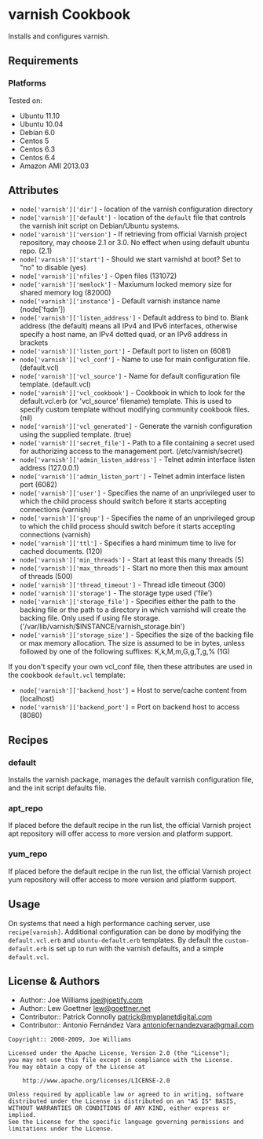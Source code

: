 varnish Cookbook
================
Installs and configures varnish.


Requirements
------------
### Platforms

Tested on:

* Ubuntu 11.10
* Ubuntu 10.04
* Debian 6.0
* Centos 5
* Centos 6.3
* Centos 6.4
* Amazon AMI 2013.03

Attributes
----------
* `node['varnish']['dir']` - location of the varnish configuration
  directory
* `node['varnish']['default']` - location of the `default` file that
  controls the varnish init script on Debian/Ubuntu systems.
* `node['varnish']['version']` - If retrieving from official Varnish project
  repository, may choose 2.1 or 3.0. No effect when using default ubuntu repo. (2.1)
* `node['varnish']['start']` - Should we start varnishd at boot?  Set to "no" to disable (yes)
* `node['varnish']['nfiles']` -  Open files (131072)
* `node['varnish']['memlock']` -  Maxiumum locked memory size for shared memory log (82000)
* `node['varnish']['instance']` - Default varnish instance name (node['fqdn'])
* `node['varnish']['listen_address']` -  Default address to bind to. Blank address (the default) means all IPv4 and IPv6 interfaces, otherwise specify a host name, an IPv4 dotted quad, or an IPv6 address in brackets
* `node['varnish']['listen_port']` - Default port to listen on (6081)
* `node['varnish']['vcl_conf']` - Name to use for main configuration file. (default.vcl)
* `node['varnish']['vcl_source']` - Name for default configuration file template. (default.vcl)
* `node['varnish']['vcl_cookbook']` - Cookbook in which to look for the default.vcl.erb (or 'vcl_source' filename) template. This is used to specify custom template without modifying community cookbook files. (nil)
* `node['varnish']['vcl_generated']` - Generate the varnish configuration using the supplied template. (true)
* `node['varnish']['secret_file']` - Path to a file containing a secret used for authorizing access to the management port. (/etc/varnish/secret)
* `node['varnish']['admin_listen_address']` - Telnet admin interface listen address (127.0.0.1)
* `node['varnish']['admin_listen_port']` - Telnet admin interface listen port (6082)
* `node['varnish']['user']` - Specifies the name of an unprivileged user to which the child process should switch before it starts  accepting  connections (varnish)
* `node['varnish']['group']` - Specifies  the name of an unprivileged group to which the child process should switch before it starts accepting connections (varnish)
* `node['varnish']['ttl']` - Specifies  a hard minimum time to live for cached documents. (120)
* `node['varnish']['min_threads']` - Start at least this many threads (5)
* `node['varnish']['max_threads']` - Start no more then this max amount of threads (500)
* `node['varnish']['thread_timeout']` - Thread idle timeout (300)
* `node['varnish']['storage']` - The storage type used ('file')
* `node['varnish']['storage_file']` -  Specifies either the path to the backing file or the path to a directory in which varnishd will create the backing file. Only used if using file storage. ('/var/lib/varnish/$INSTANCE/varnish_storage.bin')
* `node['varnish']['storage_size']` -  Specifies the size of the backing file or max memory allocation.  The size is assumed to be in bytes, unless followed by one of the following suffixes: K,k,M,m,G,g,T,g,% (1G)

If you don't specify your own vcl_conf file, then these attributes are used in the cookbook `default.vcl` template:

* `node['varnish']['backend_host']` = Host to serve/cache content from (localhost)
* `node['varnish']['backend_port']` = Port on backend host to access (8080)


Recipes
-------
### default
Installs the varnish package, manages the default varnish configuration file, and the init script defaults file.

### apt_repo
If placed before the default recipe in the run list, the official Varnish project apt repository will offer access to more version and platform support.

### yum_repo
If placed before the default recipe in the run list, the official Varnish project yum repository will offer access to more version and platform support.

Usage
-----
On systems that need a high performance caching server, use `recipe[varnish]`. Additional configuration can be done by modifying the `default.vcl.erb` and `ubuntu-default.erb` templates. By default the `custom-default.erb` is set up to run with the varnish defaults, and a simple `default.vcl`.


License & Authors
-----------------
- Author:: Joe Williams <joe@joetify.com>
- Author:: Lew Goettner <lew@goettner.net>
- Contributor:: Patrick Connolly <patrick@myplanetdigital.com>
- Contributor:: Antonio Fernández Vara <antoniofernandezvara@gmail.com>

```text
Copyright:: 2008-2009, Joe Williams

Licensed under the Apache License, Version 2.0 (the "License");
you may not use this file except in compliance with the License.
You may obtain a copy of the License at

    http://www.apache.org/licenses/LICENSE-2.0

Unless required by applicable law or agreed to in writing, software
distributed under the License is distributed on an "AS IS" BASIS,
WITHOUT WARRANTIES OR CONDITIONS OF ANY KIND, either express or implied.
See the License for the specific language governing permissions and
limitations under the License.
```
